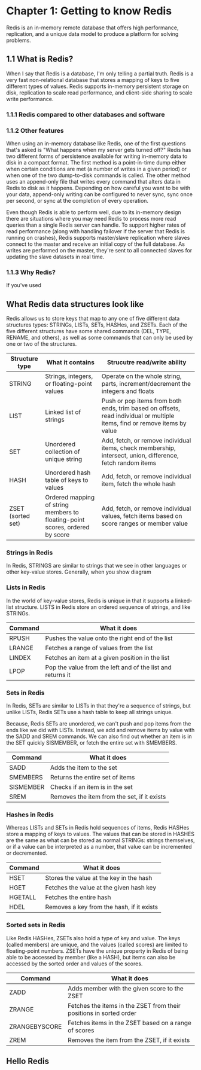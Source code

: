 # Chapter 1: Getting to know Redis

Redis is an in-memory remote database that offers high performance, replication, and a unique data model to produce a platform for solving problems.

## 1.1 What is Redis?

When I say that Redis is a database, I'm only telling a partial truth. Redis is a very fast non-relational database that stores a mapping of keys to five different types of values. Redis supports in-memory persistent storage on disk, replication to scale read performance, and client-side sharing to scale write performance.

### 1.1.1 Redis compared to other databases and software

### 1.1.2 Other features

When using an in-memory database like Redis, one of the first questions that's asked is "What happens when my server gets turned off?" Redis has two different forms of persistence available for writing in-memory data to disk in a compact format. The first method is a point-in-time dump either when certain conditions are met (a number of writes in a given period) or when one of the two dump-to-disk commands is called. The other method uses an append-only file that writes every command that alters data in Redis to disk as it happens. Depending on how careful you want to be with your data, append-only writing can be configured to never sync, sync once per second, or sync at the completion of every operation.

Even though Redis is able to perform well, due to its in-memory design there are situations where you may need Redis to process more read queries than a single Redis server can handle. To support higher rates of read performance (along with handling failover if the server that Redis is running on crashes), Redis supports master/slave replication where slaves connect to the master and receive an initial copy of the full database. As writes are performed on the master, they're sent to all connected slaves for updating the slave datasets in real time. 

### 1.1.3 Why Redis?

If you've used

## What Redis data structures look like

Redis allows us to store keys that map to any one of five different data structures types: STRINGs, LISTs, SETs, HASHes, and ZSETs. Each of the five different structures have some shared commands (DEL, TYPE, RENAME, and others), as well as some commands that can only be used by one or two of the structures.

|Structure type|What it contains|Strucutre read/write ability|
|-|-|-|
|STRING|Strings, integers, or floating-point values|Operate on the whole string, parts, increment/decrement the integers and floats|
|LIST|Linked list of strings|Push or pop items from both ends, trim based on offsets, read individual or multiple items, find or remove items by value|
|SET|Unordered collection of unique string|Add, fetch, or remove individual items, check membership, intersect, union, difference, fetch random items|
|HASH|Unordered hash table of keys to values|Add, fetch, or remove individual item, fetch the whole hash|
|ZSET (sorted set)|Ordered mapping of string members to floating-point scores, ordered by score|Add, fetch, or remove individual values, fetch items based on score ranges or member value|

### Strings in Redis

In Redis, STRINGS are similar to strings that we see in other languages or other key-value stores. Generally, when you show diagram 

### Lists in Redis

In the world of key-value stores, Redis is unique in that it supports a linked-list structure. LISTS in Redis store an ordered sequence of strings, and like STRINGs.

|Command|What it does|
|-|-|
|RPUSH|Pushes the value onto the right end of the list|
|LRANGE|Fetches a range of values from the list|
|LINDEX|Fetches an item at a given position in the list|
|LPOP|Pop the value from the left and of the list and returns it|

### Sets in Redis

In Redis, SETs are similar to LISTs in that they're a sequence of strings, but unlike LISTs, Redis SETs use a hash table to keep all strings unique.

Because, Redis SETs are unordered, we can't push and pop items from the ends like we did with LISTs. Instead, we add and remove items by value with the SADD and SREM commands. We can also find out whether an item is in the SET quickly SISMEMBER, or fetch the entire set with SMEMBERS.

|Command|What it does|
|-|-|
|SADD|Adds the item to the set|
|SMEMBERS|Returns the entire set of items|
|SISMEMBER|Checks if an item is in the set|
|SREM|Removes the item from the set, if it exists|

### Hashes in Redis

Whereas LISTs and SETs in Redis hold sequences of items, Redis HASHes store a mapping of keys to values. The values that can be stored in HASHES are the same as what can be stored as normal STRINGs: strings themselves, or if a value can be interpreted as a number, that value can be incremented or decremented.

|Command|What it does|
|-|-|
|HSET|Stores the value at the key in the hash|
|HGET|Fetches the value at the given hash key|
|HGETALL|Fetches the entire hash|
|HDEL|Removes a key from the hash, if it exists|

### Sorted sets in Redis

Like Redis HASHes, ZSETs also hold a type of key and value. The keys (called members) are unique, and the values (called scores) are limited to floating-point numbers. ZSETs have the unique property in Redis of being able to be accessed by member (like a HASH), but items can also be accessed by the sorted order and values of the scores.

|Command|What it does|
|-|-|
|ZADD|Adds member with the given score to the ZSET|
|ZRANGE|Fetches the items in the ZSET from their positions in sorted order|
|ZRANGEBYSCORE|Fetches items in the ZSET based on a range of scores|
|ZREM|Removes the item from the ZSET, if it exists|

## Hello Redis
